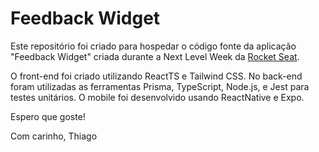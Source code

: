 # Feedback Widget

Este repositório foi criado para hospedar o código fonte da aplicação "Feedback Widget" criada durante a Next Level Week da <a href="http://rocketseat.com.br">Rocket Seat</a>.  

O front-end foi criado utilizando ReactTS e Tailwind CSS.
No back-end foram utilizadas as ferramentas Prisma, TypeScript, Node.js, e Jest para testes unitários.
O mobile foi desenvolvido usando ReactNative e Expo.

Espero que goste!

Com carinho,
Thiago
